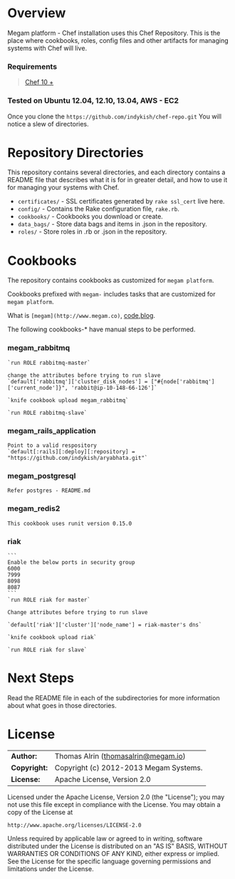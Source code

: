 Overview
========

Megam platform - Chef installation uses this Chef Repository. This is the place where cookbooks, roles, config files and other artifacts for managing systems with Chef will live. 

### Requirements

> [Chef 10 +](http://opscode.com)

### Tested on Ubuntu 12.04, 12.10, 13.04, AWS - EC2


Once you clone the `https://github.com/indykish/chef-repo.git` You will notice a slew of directories.

Repository Directories
======================

This repository contains several directories, and each directory contains a README file that describes what it is for in greater detail, and how to use it for managing your systems with Chef.

* `certificates/` - SSL certificates generated by `rake ssl_cert` live here.
* `config/` - Contains the Rake configuration file, `rake.rb`.
* `cookbooks/` - Cookbooks you download or create.
* `data_bags/` - Store data bags and items in .json in the repository.
* `roles/` - Store roles in .rb or .json in the repository.

Cookbooks
==========

The repository contains cookbooks as customized for `megam platform`.
 
Cookbooks prefixed with `megam-` includes tasks that are customized for `megam platform`. 

What is `[megam](http://www.megam.co)`, [code](https://github.com/indykish),[blog](http://blog.megam.co).

The following cookbooks-* have manual steps to be performed.

### megam_rabbitmq

	`run ROLE rabbitmq-master`
	
	change the attributes before trying to run slave
	`default['rabbitmq']['cluster_disk_nodes'] = ["#{node['rabbitmq']['current_node']}", 'rabbit@ip-10-148-66-126']` 

	`knife cookbook upload megam_rabbitmq`

	`run ROLE rabbitmq-slave`


### megam_rails_application

	Point to a valid respository
	`default[:rails][:deploy][:repository] = "https://github.com/indykish/aryabhata.git"` 

### megam_postgresql

	Refer postgres - README.md


### megam_redis2

	This cookbook uses runit version 0.15.0

### riak

	```
	Enable the below ports in security group
	6000
	7999
	8098
	8087
	```
	`run ROLE riak for master`

	Change attributes before trying to run slave

	`default['riak']['cluster']['node_name'] = riak-master's dns`

	`knife cookbook upload riak`

	`run ROLE riak for slave`


Next Steps
==========

Read the README file in each of the subdirectories for more information about what goes in those directories.

# License


|                      |                                          |
|:---------------------|:-----------------------------------------|
| **Author:**          | Thomas Alrin (<thomasalrin@megam.io>)
| **Copyright:**       | Copyright (c) 2012-2013 Megam Systems.
| **License:**         | Apache License, Version 2.0

Licensed under the Apache License, Version 2.0 (the "License");
you may not use this file except in compliance with the License.
You may obtain a copy of the License at

    http://www.apache.org/licenses/LICENSE-2.0

Unless required by applicable law or agreed to in writing, software
distributed under the License is distributed on an "AS IS" BASIS,
WITHOUT WARRANTIES OR CONDITIONS OF ANY KIND, either express or implied.
See the License for the specific language governing permissions and
limitations under the License.
